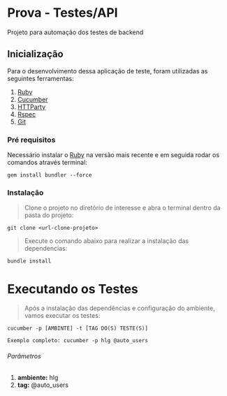 # Prova - Testes/API
Projeto para automação dos testes de backend 



## Inicialização
Para o desenvolvimento dessa aplicação de teste, foram utilizadas as seguintes ferramentas:
1.  [Ruby](https://rubyinstaller.org/)
2.	[Cucumber](https://cucumber.io/)
3.  [HTTParty](https://rubygems.org/gems/httparty/)
4.	[Rspec](https://github.com/rspec/rspec)
5.  [Git](https://git-scm.com/download/win)

### Pré requisitos
Necessário instalar o [Ruby](https://rubyinstaller.org/) na versão mais recente e em seguida rodar os comandos através terminal:

```
gem install bundler --force
```

### Instalação
>Clone o projeto no diretório de interesse e abra o terminal dentro da pasta do projeto:
```
git clone <url-clone-projeto>
```
>Execute o comando abaixo para realizar a instalação das dependencias:
```
bundle install
```

# Executando os Testes
>Após a instalação das dependências e configuração do ambiente, vamos executar os testes:
```
cucumber -p [AMBINTE] -t [TAG DO(S) TESTE(S)]

Exemplo completo: cucumber -p hlg @auto_users
```
###### Parâmetros
1.  **ambiente:** hlg
2.  **tag:** @auto_users


